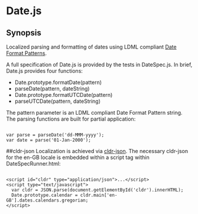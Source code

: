 # Date.js
## Synopsis
Localized parsing and formatting of dates using LDML compliant <a href="http://unicode.org/reports/tr35/tr35-dates.html" target="_blank">Date Format Patterns</a>.
<p>A full specification of Date.js is provided by the tests in DateSpec.js.  In brief, Date.js provides four functions:</p>

<ul>
<li>Date.prototype.formatDate(pattern)</li>
<li>parseDate(pattern, dateString)</li>
<li>Date.prototype.formatUTCDate(pattern)</li>
<li>parseUTCDate(pattern, dateString)</li>
</ul>
The pattern parameter is an LDML compliant Date Format Pattern string.  The parsing functions are built for partial application:

<pre><code>
var parse = parseDate('dd-MMM-yyyy');
var date = parse('01-Jan-2000');
</code></pre>
##cldr-json
Localization is achieved via <a href="https://github.com/unicode-cldr/cldr-json" target="_blank">cldr-json</a>.  The necessary cldr-json for the en-GB locale is embedded within a script tag within DateSpecRunner.html:

<pre><code>
&lt;script id="cldr" type="application/json">...&lt;/script>
&lt;script type="text/javascript">
  var cldr = JSON.parse(document.getElementById('cldr').innerHTML);
  Date.prototype.calendar = cldr.main['en-GB'].dates.calendars.gregorian;
&lt;/script>
</code></pre>
